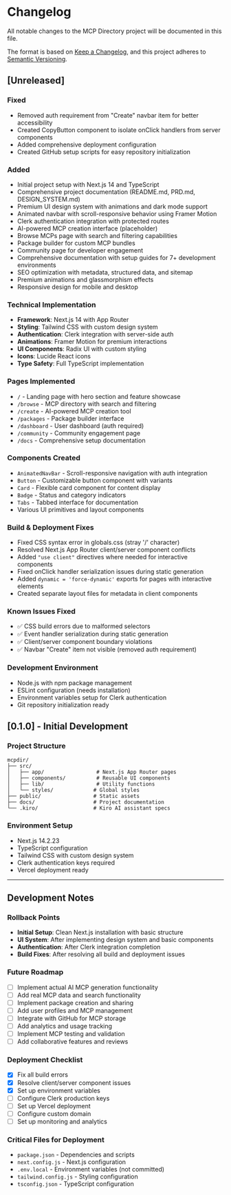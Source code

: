 # Changelog

All notable changes to the MCP Directory project will be documented in this file.

The format is based on [Keep a Changelog](https://keepachangelog.com/en/1.0.0/),
and this project adheres to [Semantic Versioning](https://semver.org/spec/v2.0.0.html).

## [Unreleased]

### Fixed
- Removed auth requirement from "Create" navbar item for better accessibility
- Created CopyButton component to isolate onClick handlers from server components
- Added comprehensive deployment configuration
- Created GitHub setup scripts for easy repository initialization

### Added
- Initial project setup with Next.js 14 and TypeScript
- Comprehensive project documentation (README.md, PRD.md, DESIGN_SYSTEM.md)
- Premium UI design system with animations and dark mode support
- Animated navbar with scroll-responsive behavior using Framer Motion
- Clerk authentication integration with protected routes
- AI-powered MCP creation interface (placeholder)
- Browse MCPs page with search and filtering capabilities
- Package builder for custom MCP bundles
- Community page for developer engagement
- Comprehensive documentation with setup guides for 7+ development environments
- SEO optimization with metadata, structured data, and sitemap
- Premium animations and glassmorphism effects
- Responsive design for mobile and desktop

### Technical Implementation
- **Framework**: Next.js 14 with App Router
- **Styling**: Tailwind CSS with custom design system
- **Authentication**: Clerk integration with server-side auth
- **Animations**: Framer Motion for premium interactions
- **UI Components**: Radix UI with custom styling
- **Icons**: Lucide React icons
- **Type Safety**: Full TypeScript implementation

### Pages Implemented
- `/` - Landing page with hero section and feature showcase
- `/browse` - MCP directory with search and filtering
- `/create` - AI-powered MCP creation tool
- `/packages` - Package builder interface
- `/dashboard` - User dashboard (auth required)
- `/community` - Community engagement page
- `/docs` - Comprehensive setup documentation

### Components Created
- `AnimatedNavBar` - Scroll-responsive navigation with auth integration
- `Button` - Customizable button component with variants
- `Card` - Flexible card component for content display
- `Badge` - Status and category indicators
- `Tabs` - Tabbed interface for documentation
- Various UI primitives and layout components

### Build & Deployment Fixes
- Fixed CSS syntax error in globals.css (stray '/' character)
- Resolved Next.js App Router client/server component conflicts
- Added `"use client"` directives where needed for interactive components
- Fixed onClick handler serialization issues during static generation
- Added `dynamic = 'force-dynamic'` exports for pages with interactive elements
- Created separate layout files for metadata in client components

### Known Issues Fixed
- ✅ CSS build errors due to malformed selectors
- ✅ Event handler serialization during static generation
- ✅ Client/server component boundary violations
- ✅ Navbar "Create" item not visible (removed auth requirement)

### Development Environment
- Node.js with npm package management
- ESLint configuration (needs installation)
- Environment variables setup for Clerk authentication
- Git repository initialization ready

## [0.1.0] - Initial Development

### Project Structure
```
mcpdir/
├── src/
│   ├── app/                 # Next.js App Router pages
│   ├── components/          # Reusable UI components
│   ├── lib/                 # Utility functions
│   └── styles/             # Global styles
├── public/                 # Static assets
├── docs/                   # Project documentation
└── .kiro/                  # Kiro AI assistant specs
```

### Environment Setup
- Next.js 14.2.23
- TypeScript configuration
- Tailwind CSS with custom design system
- Clerk authentication keys required
- Vercel deployment ready

---

## Development Notes

### Rollback Points
- **Initial Setup**: Clean Next.js installation with basic structure
- **UI System**: After implementing design system and basic components
- **Authentication**: After Clerk integration completion
- **Build Fixes**: After resolving all build and deployment issues

### Future Roadmap
- [ ] Implement actual AI MCP generation functionality
- [ ] Add real MCP data and search functionality
- [ ] Implement package creation and sharing
- [ ] Add user profiles and MCP management
- [ ] Integrate with GitHub for MCP storage
- [ ] Add analytics and usage tracking
- [ ] Implement MCP testing and validation
- [ ] Add collaborative features and reviews

### Deployment Checklist
- [x] Fix all build errors
- [x] Resolve client/server component issues
- [x] Set up environment variables
- [ ] Configure Clerk production keys
- [ ] Set up Vercel deployment
- [ ] Configure custom domain
- [ ] Set up monitoring and analytics

### Critical Files for Deployment
- `package.json` - Dependencies and scripts
- `next.config.js` - Next.js configuration
- `.env.local` - Environment variables (not committed)
- `tailwind.config.js` - Styling configuration
- `tsconfig.json` - TypeScript configuration